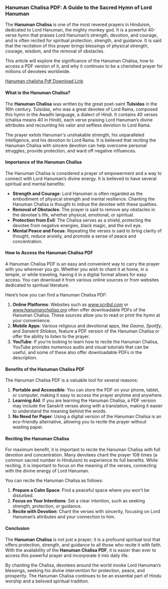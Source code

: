 ### Hanuman Chalisa PDF: A Guide to the Sacred Hymn of Lord Hanuman

The **Hanuman Chalisa** is one of the most revered prayers in Hinduism, dedicated to Lord Hanuman, the mighty monkey god. It is a powerful 40-verse hymn that praises Lord Hanuman’s strength, devotion, and courage, and is often recited for spiritual protection, strength, and guidance. It is said that the recitation of this prayer brings blessings of physical strength, courage, wisdom, and the removal of obstacles.

This article will explore the significance of the Hanuman Chalisa, how to access a PDF version of it, and why it continues to be a cherished prayer for millions of devotees worldwide.

 [Hanuman chalisha Pdf Download Link](https://goalguruji.in/hanuman-chalisa-pdf/)

#### What is the Hanuman Chalisa?

The **Hanuman Chalisa** was written by the great poet-saint **Tulsidas** in the 16th century. Tulsidas, who was a great devotee of Lord Rama, composed this hymn in the Awadhi language, a dialect of Hindi. It contains 40 verses (chalisa means 40 in Hindi), each verse praising Lord Hanuman’s divine attributes and recounting his valor and selfless devotion to Lord Rama.

The prayer extols Hanuman's unshakable strength, his unparalleled intelligence, and his devotion to Lord Rama. It is believed that reciting the Hanuman Chalisa with sincere devotion can help overcome personal struggles, provide protection, and ward off negative influences.

#### Importance of the Hanuman Chalisa

The Hanuman Chalisa is considered a prayer of empowerment and a way to connect with Lord Hanuman’s divine energy. It is believed to have several spiritual and mental benefits:

- **Strength and Courage**: Lord Hanuman is often regarded as the embodiment of physical strength and mental resilience. Chanting the Hanuman Chalisa is thought to imbue the devotee with these qualities.
- **Removal of Obstacles**: The prayer is said to remove any obstacles in the devotee's life, whether physical, emotional, or spiritual.
- **Protection from Evil**: The Chalisa serves as a shield, protecting the devotee from negative energies, black magic, and the evil eye.
- **Mental Peace and Focus**: Repeating the verses is said to bring clarity of thought, reduce anxiety, and promote a sense of peace and concentration.

#### How to Access the Hanuman Chalisa PDF

A Hanuman Chalisa PDF is an easy and convenient way to carry the prayer with you wherever you go. Whether you wish to chant it at home, in a temple, or while traveling, having it in a digital format allows for easy access. You can download it from various online sources or from websites dedicated to spiritual literature.

Here’s how you can find a Hanuman Chalisa PDF:

1. **Online Platforms**: Websites such as *www.scribd.com* or *www.hanumanchalisa.org* often offer downloadable PDFs of the Hanuman Chalisa. These sources allow you to read or print the hymn at your convenience.
2. **Mobile Apps**: Various religious and devotional apps, like *Gaana*, *Spotify*, and *Sanskrit Shlokas*, feature a PDF version of the Hanuman Chalisa or offer the ability to listen to the prayer.
3. **YouTube**: If you're looking to learn how to recite the Hanuman Chalisa, YouTube provides numerous audio and visual tutorials that can be useful, and some of these also offer downloadable PDFs in the description.

#### Benefits of the Hanuman Chalisa PDF

The Hanuman Chalisa PDF is a valuable tool for several reasons:

1. **Portable and Accessible**: You can store the PDF on your phone, tablet, or computer, making it easy to access the prayer anytime and anywhere.
2. **Learning Aid**: If you are learning the Hanuman Chalisa, a PDF version may include the Sanskrit verses along with a translation, making it easier to understand the meaning behind the words.
3. **No Need for Paper**: Using a digital version of the Hanuman Chalisa is an eco-friendly alternative, allowing you to recite the prayer without wasting paper.

#### Reciting the Hanuman Chalisa

For maximum benefit, it is important to recite the Hanuman Chalisa with full devotion and concentration. Many devotees chant the prayer 108 times (a common sacred number in Hinduism) to experience its full benefits. While reciting, it is important to focus on the meaning of the verses, connecting with the divine energy of Lord Hanuman.

You can recite the Hanuman Chalisa as follows:

1. **Prepare a Calm Space**: Find a peaceful space where you won’t be disturbed.
2. **Focus on Your Intentions**: Set a clear intention, such as seeking strength, protection, or guidance.
3. **Recite with Devotion**: Chant the verses with sincerity, focusing on Lord Hanuman’s attributes and your connection to him.

#### Conclusion

The **Hanuman Chalisa** is not just a prayer; it is a profound spiritual tool that offers protection, strength, and guidance to all those who recite it with faith. With the availability of the **Hanuman Chalisa PDF**, it is easier than ever to access this powerful prayer and incorporate it into daily life.

By chanting the Chalisa, devotees around the world invoke Lord Hanuman’s blessings, seeking his divine intervention for protection, peace, and prosperity. The Hanuman Chalisa continues to be an essential part of Hindu worship and a beloved spiritual tradition.
